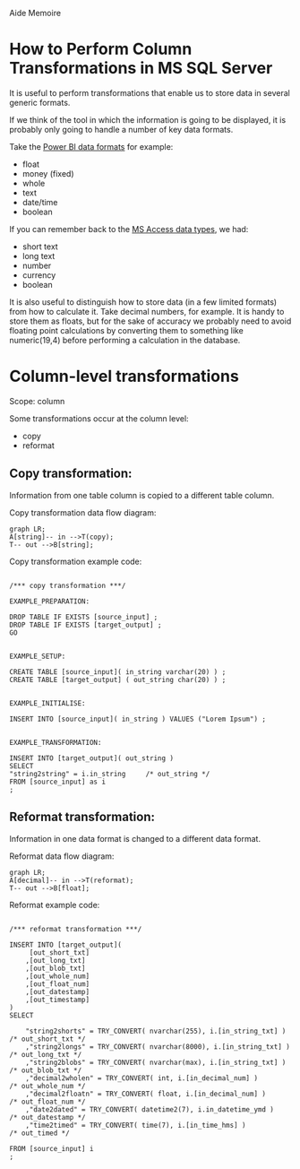 Aide Memoire 

How to Perform Column Transformations in MS SQL Server 
====================================================== 

It is useful to perform transformations that enable us to store data in several generic formats. 

If we think of the tool in which the information is going to be displayed, it is probably only going to handle a number of key data formats. 

Take the [Power BI data formats](https://learn.microsoft.com/en-us/power-bi/connect-data/desktop-data-types) for example: 
- float 
- money (fixed) 
- whole 
- text 
- date/time 
- boolean 

If you can remember back to the [MS Access data types](https://support.microsoft.com/en-us/office/data-types-for-access-desktop-databases-df2b83ba-cef6-436d-b679-3418f622e482), we had: 
- short text 
- long text 
- number 
- currency 
- boolean 


It is also useful to distinguish how to store data (in a few limited formats) from how to calculate it. 
Take decimal numbers, for example. It is handy to store them as floats, but for the sake of accuracy we probably need to avoid floating point calculations by converting them to something like numeric(19,4) before performing a calculation in the database. 


# Column-level transformations 

Scope: column  

Some transformations occur at the column level: 
- copy 
- reformat   


## Copy transformation: 
Information from one table column is copied to a different table column. 

Copy transformation data flow diagram: 

```mermaid 
graph LR; 
A[string]-- in -->T(copy); 
T-- out -->B[string];
``` 

Copy transformation example code:  

```tsql 

/*** copy transformation ***/ 

EXAMPLE_PREPARATION: 

DROP TABLE IF EXISTS [source_input] ; 
DROP TABLE IF EXISTS [target_output] ; 
GO 


EXAMPLE_SETUP: 

CREATE TABLE [source_input]( in_string varchar(20) ) ; 
CREATE TABLE [target_output] ( out_string char(20) ) ; 


EXAMPLE_INITIALISE: 

INSERT INTO [source_input]( in_string ) VALUES ("Lorem Ipsum") ; 


EXAMPLE_TRANSFORMATION: 

INSERT INTO [target_output]( out_string ) 
SELECT 
"string2string" = i.in_string     /* out_string */ 
FROM [source_input] as i 
; 

``` 

## Reformat transformation: 
Information in one data format is changed to a different data format. 

Reformat data flow diagram: 

```mermaid 
graph LR; 
A[decimal]-- in -->T(reformat); 
T-- out -->B[float];
``` 


Reformat example code: 

```tsql 

/*** reformat transformation ***/ 

INSERT INTO [target_output]( 
     [out_short_txt]
    ,[out_long_txt] 
    ,[out_blob_txt] 
    ,[out_whole_num] 
    ,[out_float_num] 
    ,[out_datestamp] 
    ,[out_timestamp]
) 
SELECT 

    "string2shorts" = TRY_CONVERT( nvarchar(255), i.[in_string_txt] )     /* out_short_txt */ 
    ,"string2longs" = TRY_CONVERT( nvarchar(8000), i.[in_string_txt] )     /* out_long_txt */ 
    ,"string2blobs" = TRY_CONVERT( nvarchar(max), i.[in_string_txt] )      /* out_blob_txt */ 
    ,"decimal2wholen" = TRY_CONVERT( int, i.[in_decimal_num] )           /* out_whole_num */ 
    ,"decimal2floatn" = TRY_CONVERT( float, i.[in_decimal_num] )         /* out_float_num */ 
    ,"date2dated" = TRY_CONVERT( datetime2(7), i.in_datetime_ymd )       /* out_datestamp */ 
    ,"time2timed" = TRY_CONVERT( time(7), i.[in_time_hms] )               /* out_timed */  

FROM [source_input] i 
; 

``` 


